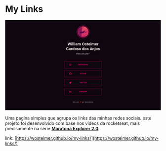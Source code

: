 # My Links
![](./preview.png "Imagem de preview")

Uma pagina simples que agrupa os links das minhas redes sociais. este projeto foi desenvolvido com base nos vídeos da rocketseat, mais precisamente na serie [__Maratona Explorer 2.0__](https://youtu.be/srLqLblD_uI).

link:  [https://wosteimer.github.io/my-links/](https://wosteimer.github.io/my-links/)